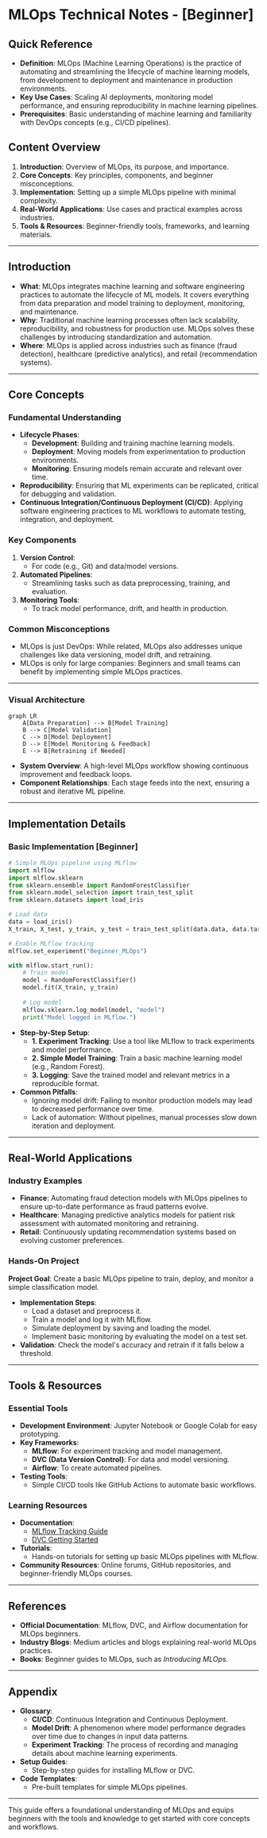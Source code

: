 # MLOps Technical Notes - [Beginner]

## Quick Reference

- **Definition**: MLOps (Machine Learning Operations) is the practice of automating and streamlining the lifecycle of machine learning models, from development to deployment and maintenance in production environments.
- **Key Use Cases**: Scaling AI deployments, monitoring model performance, and ensuring reproducibility in machine learning pipelines.
- **Prerequisites**: Basic understanding of machine learning and familiarity with DevOps concepts (e.g., CI/CD pipelines).

## Content Overview
1. **Introduction**: Overview of MLOps, its purpose, and importance.
2. **Core Concepts**: Key principles, components, and beginner misconceptions.
3. **Implementation**: Setting up a simple MLOps pipeline with minimal complexity.
4. **Real-World Applications**: Use cases and practical examples across industries.
5. **Tools & Resources**: Beginner-friendly tools, frameworks, and learning materials.

---

## Introduction
- **What**: MLOps integrates machine learning and software engineering practices to automate the lifecycle of ML models. It covers everything from data preparation and model training to deployment, monitoring, and maintenance.
- **Why**: Traditional machine learning processes often lack scalability, reproducibility, and robustness for production use. MLOps solves these challenges by introducing standardization and automation.
- **Where**: MLOps is applied across industries such as finance (fraud detection), healthcare (predictive analytics), and retail (recommendation systems).

---

## Core Concepts

### Fundamental Understanding
- **Lifecycle Phases**:
  - **Development**: Building and training machine learning models.
  - **Deployment**: Moving models from experimentation to production environments.
  - **Monitoring**: Ensuring models remain accurate and relevant over time.
- **Reproducibility**: Ensuring that ML experiments can be replicated, critical for debugging and validation.
- **Continuous Integration/Continuous Deployment (CI/CD)**: Applying software engineering practices to ML workflows to automate testing, integration, and deployment.

### Key Components
1. **Version Control**:
   - For code (e.g., Git) and data/model versions.
2. **Automated Pipelines**:
   - Streamlining tasks such as data preprocessing, training, and evaluation.
3. **Monitoring Tools**:
   - To track model performance, drift, and health in production.

### Common Misconceptions
- MLOps is just DevOps: While related, MLOps also addresses unique challenges like data versioning, model drift, and retraining.
- MLOps is only for large companies: Beginners and small teams can benefit by implementing simple MLOps practices.

---

### Visual Architecture
```mermaid
graph LR
    A[Data Preparation] --> B[Model Training]
    B --> C[Model Validation]
    C --> D[Model Deployment]
    D --> E[Model Monitoring & Feedback]
    E --> B[Retraining if Needed]
```
- **System Overview**: A high-level MLOps workflow showing continuous improvement and feedback loops.
- **Component Relationships**: Each stage feeds into the next, ensuring a robust and iterative ML pipeline.

---

## Implementation Details

### Basic Implementation [Beginner]
```python
# Simple MLOps pipeline using MLflow
import mlflow
import mlflow.sklearn
from sklearn.ensemble import RandomForestClassifier
from sklearn.model_selection import train_test_split
from sklearn.datasets import load_iris

# Load data
data = load_iris()
X_train, X_test, y_train, y_test = train_test_split(data.data, data.target, test_size=0.2, random_state=42)

# Enable MLflow tracking
mlflow.set_experiment("Beginner_MLOps")

with mlflow.start_run():
    # Train model
    model = RandomForestClassifier()
    model.fit(X_train, y_train)
    
    # Log model
    mlflow.sklearn.log_model(model, "model")
    print("Model logged in MLflow.")
```
- **Step-by-Step Setup**:
  - **1. Experiment Tracking**: Use a tool like MLflow to track experiments and model performance.
  - **2. Simple Model Training**: Train a basic machine learning model (e.g., Random Forest).
  - **3. Logging**: Save the trained model and relevant metrics in a reproducible format.
- **Common Pitfalls**:
  - Ignoring model drift: Failing to monitor production models may lead to decreased performance over time.
  - Lack of automation: Without pipelines, manual processes slow down iteration and deployment.

---

## Real-World Applications

### Industry Examples
- **Finance**: Automating fraud detection models with MLOps pipelines to ensure up-to-date performance as fraud patterns evolve.
- **Healthcare**: Managing predictive analytics models for patient risk assessment with automated monitoring and retraining.
- **Retail**: Continuously updating recommendation systems based on evolving customer preferences.

### Hands-On Project
**Project Goal**: Create a basic MLOps pipeline to train, deploy, and monitor a simple classification model.
- **Implementation Steps**:
  - Load a dataset and preprocess it.
  - Train a model and log it with MLflow.
  - Simulate deployment by saving and loading the model.
  - Implement basic monitoring by evaluating the model on a test set.
- **Validation**: Check the model's accuracy and retrain if it falls below a threshold.

---

## Tools & Resources

### Essential Tools
- **Development Environment**: Jupyter Notebook or Google Colab for easy prototyping.
- **Key Frameworks**:
  - **MLflow**: For experiment tracking and model management.
  - **DVC (Data Version Control)**: For data and model versioning.
  - **Airflow**: To create automated pipelines.
- **Testing Tools**:
  - Simple CI/CD tools like GitHub Actions to automate basic workflows.

### Learning Resources
- **Documentation**:
  - [MLflow Tracking Guide](https://mlflow.org/docs/latest/tracking.html)
  - [DVC Getting Started](https://dvc.org/doc/start)
- **Tutorials**:
  - Hands-on tutorials for setting up basic MLOps pipelines with MLflow.
- **Community Resources**: Online forums, GitHub repositories, and beginner-friendly MLOps courses.

---

## References
- **Official Documentation**: MLflow, DVC, and Airflow documentation for MLOps beginners.
- **Industry Blogs**: Medium articles and blogs explaining real-world MLOps practices.
- **Books**: Beginner guides to MLOps, such as *Introducing MLOps*.

---

## Appendix
- **Glossary**:
  - **CI/CD**: Continuous Integration and Continuous Deployment.
  - **Model Drift**: A phenomenon where model performance degrades over time due to changes in input data patterns.
  - **Experiment Tracking**: The process of recording and managing details about machine learning experiments.
- **Setup Guides**:
  - Step-by-step guides for installing MLflow or DVC.
- **Code Templates**:
  - Pre-built templates for simple MLOps pipelines.

---

This guide offers a foundational understanding of MLOps and equips beginners with the tools and knowledge to get started with core concepts and workflows.
